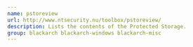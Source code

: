 ```yaml
---
name: pstoreview
url: http://www.ntsecurity.nu/toolbox/pstoreview/
description: Lists the contents of the Protected Storage.
group: blackarch blackarch-windows blackarch-misc
---
```

